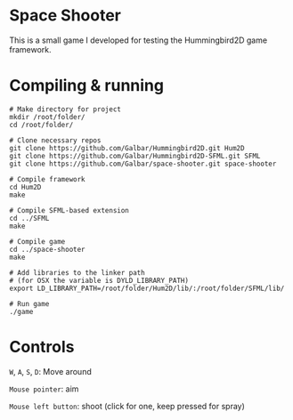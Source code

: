 Space Shooter
=============
This is a small game I developed for testing the Hummingbird2D game framework.

Compiling & running
===================
```
# Make directory for project
mkdir /root/folder/
cd /root/folder/

# Clone necessary repos
git clone https://github.com/Galbar/Hummingbird2D.git Hum2D
git clone https://github.com/Galbar/Hummingbird2D-SFML.git SFML
git clone https://github.com/Galbar/space-shooter.git space-shooter

# Compile framework
cd Hum2D
make

# Compile SFML-based extension
cd ../SFML
make

# Compile game
cd ../space-shooter
make

# Add libraries to the linker path
# (for OSX the variable is DYLD_LIBRARY_PATH)
export LD_LIBRARY_PATH=/root/folder/Hum2D/lib/:/root/folder/SFML/lib/

# Run game
./game
```

Controls
========
`W`, `A`, `S`, `D`: Move around

`Mouse pointer`: aim

`Mouse left button`: shoot (click for one, keep pressed for spray)
